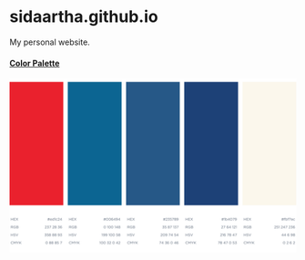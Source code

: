 # sidaartha.github.io
My personal website.

#### [Color Palette](https://coolors.co/ed1c24-006494-235789-1b4079-fbf7ec)

  [![image](/assets/img/web-color-palette.png)](https://coolors.co/ed1c24-006494-235789-1b4079-fbf7ec)
